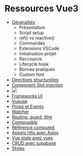 # Ressources Vue3

* [Généralités](https://github.com/gsoulie/vue-resources/blob/main/vue-init.md)      
	* Présentation     
	* Script setup
	* ref() vs reactive()
	* Commandes    
	* Extensions VSCode    
	* Initialisation projet    
	* Raccourcis    
	* Lifecycle hook    
	* Bonnes pratiques      
	* Custom font     
* [Directives structurelles](https://github.com/gsoulie/vue-resources/blob/main/vue-directive.md)      
* [Component Slot injection](https://github.com/gsoulie/vue-resources/blob/main/vue-component.md)      
* [<img src="https://img.shields.io/badge/Dépôt-Projet%20Example-DD0031.svg?logo=LOGO">](https://github.com/gsoulie/vue-example-ubereats)      
* [Frameworks UI](https://github.com/gsoulie/vue-resources/blob/main/vue-ui.md)     
* [Vueuse](https://github.com/gsoulie/vue-resources/blob/main/vue-use.md)     
* [Props et Events](https://github.com/gsoulie/vue-resources/blob/main/vue-event.md)     
* [Watcher](https://github.com/gsoulie/vue-resources/blob/main/vue-watcher.md)     
* [Routing, guard, titre](https://github.com/gsoulie/vue-resources/blob/main/vue-routing.md)     
* [Composable](https://github.com/gsoulie/vue-resources/blob/main/vue-composable.md)      
* [Référence computed](https://github.com/gsoulie/vue-resources/blob/main/vue-computed.md)      
* [Appels http avec Axios](https://github.com/gsoulie/vue-resources/blob/main/vue-http.md)       
* [Vue state avec vuex](https://github.com/gsoulie/vue-resources/blob/main/vue-state.md)     
* [CRUD avec supabase](https://github.com/gsoulie/vue-resources/blob/main/vue-supabase.md)     
* [Styles](https://github.com/gsoulie/vue-resources/blob/main/vue-style.md)     
